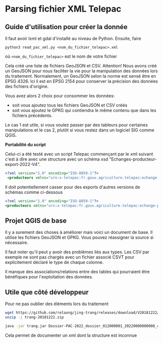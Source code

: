 # Parsing fichier XML Telepac

## Guide d'utilisation pour créer la donnée

Il faut avoir lxml et gdal d'installé au niveau de Python. Ensuite, faire

    python3 read_pac_xml.py <nom_du_fichier_telepac>.xml

où `<nom_du_fichier_telepac>` est le nom de votre fichier

Cela créé une liste de fichiers GeoJSON et CSV. Attention! Nous avons créé un GeoJSON pour nous faciliter la vie pour la manipulation des données lors du traitement.
Normalement, un GeoJSON selon la norme est sensé être en EPSG 4326. Ici il est en EPSG 2154 pour conserver la précision des données des fichiers d'origine.

Vous avez alors 2 choix pour consommer les données:

- soit vous ajoutez tous les fichiers GeoJSON et CSV créés
- soit vous ajoutez le GPKG qui contiendra le même contenu que dans les fichiers précédents.

Le cas 1 est utile, si vous voulez passer par des tableurs pour certaines manipulations et le cas 2, plutôt si vous restez dans un logiciel SIG comme QGIS.

**Portabilité du script**

Celui-ci a été testé avec un script Telepac commençant par le xml suivant c'est à dire avec une structure avec un schéma xsd "Echanges-producteur-export-2022-V4".

```xml
<?xml version="1.0" encoding="ISO-8859-1"?>
 <producteurs xmlns="urn:x-telepac:fr.gouv.agriculture.telepac:echange-producteur" xmlns:gml="http://www.opengis.net/gml"><producteur numero-pacage="xxxxxxxxx" campagne="Courante" fichier-xsd="Echanges-producteur-export-2022-V4">
```

Il doit potentiellement casser pour des exports d'autres versions de schémas comme ci-dessous

```xml
<?xml version="1.0" encoding="ISO-8859-1"?>
<producteurs xmlns="urn:x-telepac:fr.gouv.agriculture.telepac:echange-producteur" xmlns:gml="http://www.opengis.net/gml"><producteur numero-pacage="xxxxxxxxx" campagne="Courante" fichier-xsd="Echanges-producteur-export-2019-V3">
```

## Projet QGIS de base

Il y a surement des choses à améliorer mais voici un document de base. Il utilise les fichiers GeoJSON et GPKG. Vous pouvez réassigner la source si nécessaire.

Il faut noter qu'il peut y avoir des problèmes liés aux types. Les CSV par exemple ne sont pas chargés avec un fichier associé CSVT pour explicitement déclaré le type de chaque colonne.

Il manque des associations/relations entre des tables qui pourraient être bénéfiques pour l'exploitation des données.

## Utile que côté développeur

Pour ne pas oublier des éléments lors du traitement

```bash
wget https://github.com/relaxng/jing-trang/releases/download/V20181222/trang-20181222.zip
unzip -j trang-20181222.zip

java -jar trang.jar Dossier-PAC-2022_dossier_012000001_20220000000008_cleaned.xml schema.xsd
```

Cela permet de documenter un xml dont la structure est inconnue
